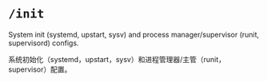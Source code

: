 # `/init`

System init (systemd, upstart, sysv) and process manager/supervisor (runit, supervisord) configs.

系统初始化（systemd，upstart，sysv）和进程管理器/主管（runit，supervisor）配置。